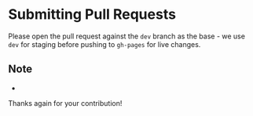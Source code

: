 # Submitting Pull Requests

Please open the pull request against the `dev` branch as the base - we use `dev` for staging before pushing to `gh-pages`
for live changes.

## Note

+

Thanks again for your contribution!
